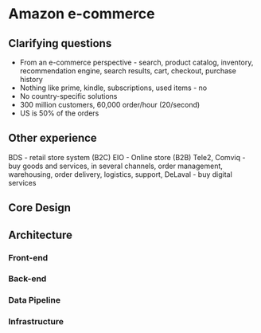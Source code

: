 # Amazon e-commerce

## Clarifying questions

- From an e-commerce perspective - search, product catalog, inventory, recommendation engine, search results, cart, checkout, purchase history
- Nothing like prime, kindle, subscriptions, used items - no
- No country-specific solutions
- 300 million customers, 60,000 order/hour (20/second)
- US is 50% of the orders

## Other experience

BDS - retail store system (B2C)
EIO - Online store (B2B)
Tele2, Comviq - buy goods and services, in several channels, order management, warehousing, order delivery, logistics, support,
DeLaval - buy digital services

## Core Design

## Architecture

### Front-end

### Back-end

### Data Pipeline

### Infrastructure
